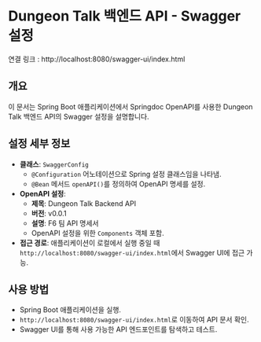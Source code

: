# Dungeon Talk 백엔드 API - Swagger 설정

연결 링크 : http://localhost:8080/swagger-ui/index.html

## 개요
이 문서는 Spring Boot 애플리케이션에서 Springdoc OpenAPI를 사용한 Dungeon Talk 백엔드 API의 Swagger 설정을 설명합니다.


## 설정 세부 정보
- **클래스**: `SwaggerConfig`
    - `@Configuration` 어노테이션으로 Spring 설정 클래스임을 나타냄.
    - `@Bean` 메서드 `openAPI()`를 정의하여 OpenAPI 명세를 설정.
- **OpenAPI 설정**:
    - **제목**: Dungeon Talk Backend API
    - **버전**: v0.0.1
    - **설명**: F6 팀 API 명세서
    - OpenAPI 설정을 위한 `Components` 객체 포함.
- **접근 경로**: 애플리케이션이 로컬에서 실행 중일 때 `http://localhost:8080/swagger-ui/index.html`에서 Swagger UI에 접근 가능.

## 사용 방법
- Spring Boot 애플리케이션을 실행.
- `http://localhost:8080/swagger-ui/index.html`로 이동하여 API 문서 확인.
- Swagger UI를 통해 사용 가능한 API 엔드포인트를 탐색하고 테스트.
